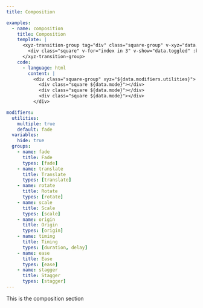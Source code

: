 ```yaml
---
title: Composition

examples:
  - name: composition
    title: Composition
    template: |
      <xyz-transition-group tag="div" class="square-group" v-xyz="data.modifiers.utilities" v-on="data.listeners">
        <div class="square" v-for="index in 3" v-show="data.toggled" :key="index"></div>
      </xyz-transition-group>
    code:
      - language: html
        content: |
          <div class="square-group" xyz="${data.modifiers.utilities}">
            <div class="square ${data.mode}"></div>
            <div class="square ${data.mode}"></div>
            <div class="square ${data.mode}"></div>
          </div>

modifiers:
  utilities:
    multiple: true
    default: fade
  variables:
    hide: true
  groups:
    - name: fade
      title: Fade
      types: [fade]
    - name: translate
      title: Translate
      types: [translate]
    - name: rotate
      title: Rotate
      types: [rotate]
    - name: scale
      title: Scale
      types: [scale]
    - name: origin
      title: Origin
      types: [origin]
    - name: timing
      title: Timing
      types: [duration, delay]
    - name: ease
      title: Ease
      types: [ease]
    - name: stagger
      title: Stagger
      types: [stagger]
---
```


This is the composition section
